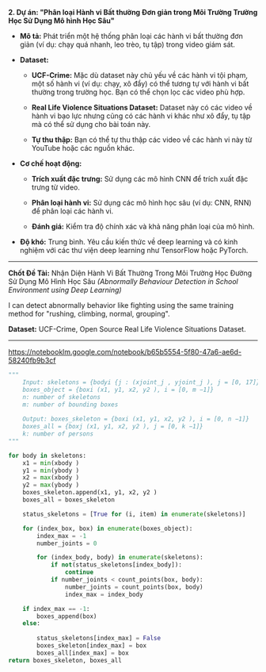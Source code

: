 **2. Dự án: "Phân loại Hành vi Bất thường Đơn giản trong Môi Trường Trường Học Sử Dụng Mô hình Học Sâu"**

- **Mô tả:** Phát triển một hệ thống phân loại các hành vi bất thường đơn giản (ví dụ: chạy quá nhanh, leo trèo, tụ tập) trong video giám sát.
    
- **Dataset:**
    
    - **UCF-Crime:** Mặc dù dataset này chủ yếu về các hành vi tội phạm, một số hành vi (ví dụ: chạy, xô đẩy) có thể tương tự với hành vi bất thường trong trường học. Bạn có thể chọn lọc các video phù hợp.
        
    - **Real Life Violence Situations Dataset:** Dataset này có các video về hành vi bạo lực nhưng cũng có các hành vi khác như xô đẩy, tụ tập mà có thể sử dụng cho bài toán này.
        
    - **Tự thu thập:** Bạn có thể tự thu thập các video về các hành vi này từ YouTube hoặc các nguồn khác.
        
- **Cơ chế hoạt động:**
    
    - **Trích xuất đặc trưng:** Sử dụng các mô hình CNN để trích xuất đặc trưng từ video.
        
    - **Phân loại hành vi:** Sử dụng các mô hình học sâu (ví dụ: CNN, RNN) để phân loại các hành vi.
        
    - **Đánh giá:** Kiểm tra độ chính xác và khả năng phân loại của mô hình.
        
- **Độ khó:** Trung bình. Yêu cầu kiến thức về deep learning và có kinh nghiệm với các thư viện deep learning như TensorFlow hoặc PyTorch.

---

**Chốt Đề Tài:** Nhận Diện Hành Vi Bất Thường Trong Môi Trường Học Đường Sử Dụng Mô Hình Học Sâu *(Abnormally Behaviour Detection in School Environment using Deep Learning)*

I can detect abnormally behavior like fighting using the same training method for "rushing, climbing, normal, grouping".

**Dataset:** UCF-Crime, Open Source Real Life Violence Situations Dataset. 

---

https://notebooklm.google.com/notebook/b65b5554-5f80-47a6-ae6d-58240fb9b3cf

```python
"""
    Input: skeletons = {bodyi {j : (xjoint_j , yjoint_j ), j = [0, 17]}, i = [0, n −1]}
    boxes_object = {boxi (x1, y1, x2, y2 ), i = [0, m −1]}
    n: number of skeletons
    m: number of bounding boxes
    
    Output: boxes_skeleton = {boxi (x1, y1, x2, y2 ), i = [0, n −1]}
    boxes_all = {boxj (x1, y1, x2, y2 ), j = [0, k −1]}
    k: number of persons
"""

for body in skeletons:
    x1 = min(xbody )
    y1 = min(ybody )
    x2 = max(xbody )
    y2 = max(ybody )
    boxes_skeleton.append(x1, y1, x2, y2 )
    boxes_all = boxes_skeleton

    status_skeletons = [True for (i, item) in enumerate(skeletons)]

    for (index_box, box) in enumerate(boxes_object):
        index_max = -1
        number_joints = 0

        for (index_body, body) in enumerate(skeletons):
            if not(status_skeletons[index_body]):
                continue
            if number_joints < count_points(box, body):
                number_joints = count_points(box, body)
                index_max = index_body

    if index_max == -1:
        boxes_append(box)
    else:
        
        status_skeletons[index_max] = False
        boxes_skeleton[index_max] = box
        boxes_all[index_max] = box
return boxes_skeleton, boxes_all
```

